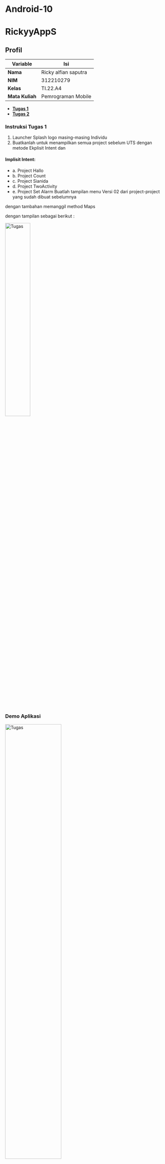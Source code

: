 # Android-10
# RickyyAppS
## Profil
| Variable | Isi |
| -------- | --- |
| **Nama** | Ricky alfian saputra |
| **NIM** | 312210279 |
| **Kelas** | TI.22.A4 |
| **Mata Kuliah** | Pemrograman Mobile |

- **[Tugas 1](#Intruksi)**
- **[Tugas 2](#Tugas-2)**

### Instruksi **Tugas 1**
1. Launcher Splash logo masing-masing Individu 
2. Buatkanlah untuk menampilkan semua project sebelum UTS dengan metode Ekplisit Intent dan
   
#### Implisit Intent:
- a. Project Hallo
- b. Project Count
- c. Project Sianida
- d. Project TwoActivity
- e. Project Set Alarm
Buatlah tampilan menu Versi 02 dari project-project yang sudah dibuat sebelumnya 

dengan tambahan memanggil method Maps

dengan tampilan sebagai berikut :

<img src="https://github.com/GilarSumilar/HelloAppTI22A4/blob/main/Gambar/1.PNG" alt="Tugas" style="width: 40%;"/>

### Demo Aplikasi
<img src="https://github.com/ricky1211/Android-10/blob/main/DemoRickyyAppS.gif" alt="Tugas" style="width: 60%;"/>
